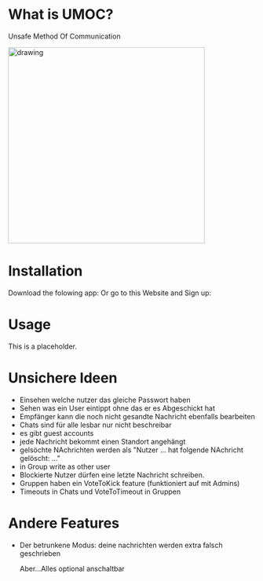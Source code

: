 # What is UMOC?
Unsafe Method Of Communication 

<img src="https://github.com/user-attachments/assets/ec5ba59d-0b3d-45ac-8bb2-6c434bdac538" alt="drawing" width="400"/>

# Installation
Download the folowing app:
Or go to this Website and Sign up: 

# Usage
This is a placeholder.


# Unsichere Ideen

- Einsehen welche nutzer das gleiche Passwort haben
- Sehen was ein User eintippt ohne das er es Abgeschickt hat
- Empfänger kann die noch nicht gesandte Nachricht ebenfalls bearbeiten
- Chats sind für alle lesbar nur nicht beschreibar
- es gibt guest accounts
- jede Nachricht bekommt einen Standort angehängt
- gelsöchte NAchrichten werden als "Nutzer ... hat folgende NAchricht gelöscht: ..."
- in Group write as other user
- Blockierte Nutzer dürfen eine letzte Nachricht schreiben.
- Gruppen haben ein VoteToKick feature (funktioniert auf mit Admins)
- Timeouts in Chats und VoteToTimeout in Gruppen

# Andere Features

- Der betrunkene Modus: deine nachrichten werden extra falsch geschrieben

  Aber...Alles optional anschaltbar

